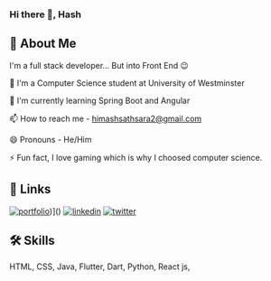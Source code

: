 ### Hi there 👋, Hash

## 🚀 About Me
I'm a full stack developer... But into Front End 😉



📖 I'm a Computer Science student at University of Westminster

🧠 I'm currently learning Spring Boot and Angular 

📫 How to reach me - himashsathsara2@gmail.com

😄 Pronouns - He/Him

⚡️ Fun fact, I love gaming which is why I choosed computer science. 


## 🔗 Links
[![portfolio](https://img.shields.io/badge/my_portfolio-000?style=for-the-badge&logo=ko-fi&logoColor=white)](https://himashbandaragit.github.io/Hash.github.io/))]()
[![linkedin](https://img.shields.io/badge/linkedin-0A66C2?style=for-the-badge&logo=linkedin&logoColor=white)](https://www.linkedin.com/in/himash-bandara-a84011267/)
[![twitter](https://img.shields.io/badge/twitter-1DA1F2?style=for-the-badge&logo=twitter&logoColor=white)](https://twitter.com/HimashSath)


## 🛠 Skills
HTML, CSS, Java, Flutter, Dart, Python, React js, 

